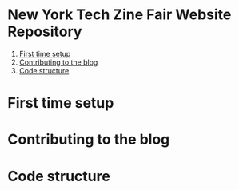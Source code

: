 # New York Tech Zine Fair Website Repository

1. [First time setup](#first-time-setup)
2. [Contributing to the blog](#contributing-to-the-blog)
3. [Code structure](#code-structure)

# First time setup

# Contributing to the blog

# Code structure